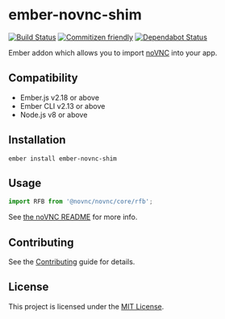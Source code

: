 # ember-novnc-shim

[![Build Status](https://travis-ci.org/omghax/ember-novnc-shim.svg?branch=master)](https://travis-ci.org/omghax/ember-novnc-shim)
[![Commitizen friendly](https://img.shields.io/badge/commitizen-friendly-brightgreen.svg)](http://commitizen.github.io/cz-cli/)
[![Dependabot Status](https://api.dependabot.com/badges/status?host=github&repo=omghax/ember-novnc-shim)](https://dependabot.com)

Ember addon which allows you to import [noVNC](https://github.com/novnc/noVNC) into your app.

## Compatibility

- Ember.js v2.18 or above
- Ember CLI v2.13 or above
- Node.js v8 or above

## Installation

```
ember install ember-novnc-shim
```

## Usage

```js
import RFB from '@novnc/novnc/core/rfb';
```

See [the noVNC README](https://github.com/novnc/noVNC/blob/master/README.md) for more info.

## Contributing

See the [Contributing](CONTRIBUTING.md) guide for details.

## License

This project is licensed under the [MIT License](LICENSE.md).
